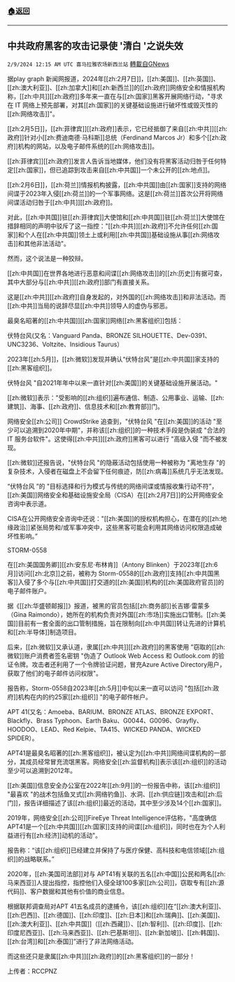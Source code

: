 ###  [:house:返回](README.md)
---


## 中共政府黑客的攻击记录使 '清白 '之说失效
`2/9/2024 12:15 AM UTC 喜马拉雅农场新西兰站` [轉載自GNews](https://gnews.org/articles/2293926)

据play graph 新闻网报道，2024年[[zh:2月7日]]，[[zh:美国]]、[[zh:英国]]、[[zh:澳大利亚]]、[[zh:加拿大]]和[[zh:新西兰]]的[[zh:政府]]网络安全和情报机构称，[[zh:中共]][[zh:政府]]多年来一直在与[[zh:国家]]黑客开展网络行动，"寻求在 IT 网络上预先部署，对其[[zh:国家]]的关键基础设施进行破坏性或毁灭性的[[zh:网络攻击]]"。

[[zh:2月5日]]，[[zh:菲律宾]][[zh:政府]]表示，它已经抵御了来自[[zh:中共]][[zh:政府]]针对小[[zh:费迪南德·马科斯]]总统（Ferdinand Marcos Jr）和多个[[zh:政府]]机构的网站，以及电子邮件系统的[[zh:网络攻击]]。

[[zh:菲律宾]][[zh:政府]]发言人告诉当地媒体，他们没有将黑客活动归咎于任何特定[[zh:国家]]，但已追踪到攻击来自[[zh:中共国]]一个未公开的[[zh:地点]]。

[[zh:2月6日]]，[[zh:荷兰]]情报机构披露，[[zh:中共国]]由[[zh:国家]]支持的网络间谍于2023年入侵[[zh:荷兰]]的一个军事网络。这是[[zh:荷兰]]首次公开将网络间谍活动归咎于[[zh:中共]][[zh:政府]]。

对此，[[zh:中共国]]驻[[zh:菲律宾]]大使馆和[[zh:中共国]]驻[[zh:荷兰]]大使馆在措辞相同的声明中驳斥了这一指控："[[zh:中共]][[zh:政府]]不允许任何[[zh:国家]]和个人在[[zh:中共国]]领土上或利用[[zh:中共国]]基础设施从事[[zh:网络攻击]]和其他非法活动"。

然而，这个说法是一种狡辩。

[[zh:中共国]]在世界各地进行恶意和间谍[[zh:网络攻击]]的[[zh:历史]]有据可查，其中大部分与[[zh:中共]][[zh:政府]]部门有直接关系。

这是[[zh:中共]][[zh:政府]]自身发起的，对外国的[[zh:网络攻击]]和非法活动。而[[zh:中共]]当局的说辞尽显[[zh:中共]]领导人的虚伪与邪恶。

最臭名昭著的[[zh:中共国]][[zh:国家]]网络[[zh:黑客组织]]包括：

伏特台风(又名：Vanguard Panda、BRONZE SILHOUETTE、Dev-0391、UNC3236、Voltzite、Insidious Taurus）

2023年[[zh:5月]]，[[zh:微软]]发现并确认“伏特台风”是[[zh:中共国]]家支持的[[zh:黑客组织]]。

伏特台风 "自2021年年中以来一直针对[[zh:美国]]的关键基础设施开展活动。"

[[zh:微软]]表示："受影响的[[zh:组织]]遍布通信、制造、公用事业、运输、[[zh:建筑]]、海事、[[zh:政府]]、信息技术和[[zh:教育部]]门。

网络安全[[zh:公司]] CrowdStrike 追查到，"伏特台风 "在[[zh:美国]]的活动 "至少可以追溯到2020年中期"，并称该[[zh:组织]]的一种技术手段是伪装成 "合法的 IT 服务台软件"。这使得[[zh:中共]][[zh:政府]]黑客可以进行 "高级入侵 "而不被发现。

[[zh:微软]]还报告说，"伏特台风 "的隐蔽活动包括使用一种被称为 "离地生存 "的复杂技术，入侵者在磁盘上不会留下任何痕迹，防[[zh:病毒]]系统几乎无法发现。

“伏特台风 ”的 "目标选择和行为模式与传统的网络间谍或情报收集行动不符”，[[zh:美国]]网络安全和基础设施安全局（CISA）在[[zh:2月7日]]的公开网络安全咨询中表示道。

CISA在公开网络安全咨询中还说："[[zh:美国]]的授权机构担心，在潜在的[[zh:地缘政治]]紧张局势和/或军事冲突中，这些黑客可能会利用其网络访问权限造成破坏性影响。”

STORM-0558

在[[zh:美国国务卿]][[zh:安东尼·布林肯]]（Antony Blinken）于2023年[[zh:6月]]访问[[zh:北京]]之前，被称为 Storm-0558的[[zh:政府]]支持[[zh:中共国黑客]]入侵了多个与[[zh:中共国]]打交道的[[zh:美国]]机构的[[zh:美国政府官员]]的电子邮件账户。

据《[[zh:华盛顿邮报]]》报道，被黑的官员包括[[zh:商务部]]长吉娜·雷蒙多（Gina Raimondo），她所在的机构负责对外国[[zh:市场]]实施出口管制。[[zh:美国]]目前有一套全面的出口管制措施，旨在限制向[[zh:中共国]]转让先进的计算机和[[zh:半导体]]制造项目。

后来，[[zh:微软]]又承认道，隶属[[zh:中共]][[zh:政府]]的黑客使用 "窃取的[[zh:微软]]账户消费者签名密钥 "伪造了 Outlook Web Access 和 Outlook.com 的验证令牌。攻击者还利用了一个令牌验证问题，冒充Azure Active Directory用户，获取了他们的电子邮件访问权限"。

报告称，Storm-0558自2023年[[zh:5月]]中旬以来一直可以访问 "包括[[zh:政府]]机构在内的约25家[[zh:组织]] "的电子邮件帐户。

APT 41(又名：Amoeba、BARIUM、BRONZE ATLAS、BRONZE EXPORT、Blackfly、Brass Typhoon、Earth Baku、G0044、G0096、Grayfly、HOODOO、LEAD、Red Kelpie、TA415、WICKED PANDA、WICKED SPIDER）。

APT41是最臭名昭著的[[zh:黑客组织]]，被认定为[[zh:中共]]网络间谍机构的一部分，其成员经常冒充流氓黑客。网络安全[[zh:监督机构]]表示该[[zh:组织]]的活动至少可以追溯到2012年。

[[zh:美国]]信息安全办公室在2022年[[zh:9月]]的一份报告中称，该[[zh:组织]] "最喜欢 "的战术包括鱼叉式[[zh:网络钓鱼]]、水洞、[[zh:供应链]]攻击和[[zh:后门]]，报告详细描述了该[[zh:组织]]最近的活动，其中至少涉及14个[[zh:国家]]。

2019年，网络安全[[zh:公司]]FireEye Threat Intelligence评估称，"高度确信APT41是一个[[zh:中共国]][[zh:国家]]支持的间谍[[zh:组织]]，同时也在为个人利益进行有[[zh:经济]]动机的活动"。

报告称：“该[[zh:组织]]已经建立并保持了与医疗保健、高科技和电信领域[[zh:组织]]的战略联系。”

2020年，[[zh:美国司法部]]对与 APT41有关联的五名[[zh:中国]]公民和两名[[zh:马来西亚]]人提出指控，指控他们入侵全球100多家[[zh:公司]]，窃取专有[[zh:源代码]]、客户数据和其他有价值的商业信息。

根据联邦调查局对APT 41五名成员的逮捕令，该[[zh:组织]]在“[[zh:澳大利亚]]、[[zh:巴西]]、[[zh:德国]]、[[zh:印度]]、[[zh:日本]]和[[zh:瑞典]]、[[zh:美国]]、[[zh:澳大利亚]]、[[zh:中共国]]（[[zh:西藏]]）、[[zh:智利]]、[[zh:印度]]、[[zh:印度尼西亚]]、[[zh:马来西亚]]、[[zh:巴基斯坦]]、[[zh:新加坡]]、[[zh:韩国]]、[[zh:台湾]]和[[zh:泰国]]”进行了非法网络活动。

而这些还只是隶属[[zh:中共]][[zh:政府]]的[[zh:黑客组织]]的一部分！

上传者：RCCPNZ
